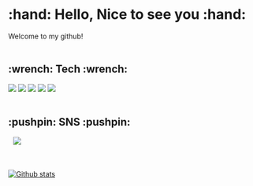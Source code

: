 <h1> :hand: Hello, Nice to see you :hand: </h1>
Welcome to my github!</br>
<br/>

<h2>  :wrench: Tech  :wrench: </h2>
<div>
<img src="https://img.shields.io/badge/MySQL-4479A1?style=for-the-badge&logo=MySQL&logoColor=white">
<img src="https://img.shields.io/badge/Oracle-F80000?style=for-the-badge&logo=Oracle&logoColor=white">

<img src="https://img.shields.io/badge/python-3776AB?style=for-the-badge&logo=python&logoColor=white">

<img src="https://img.shields.io/badge/Rstudio-276DC3?style=for-the-badge&logo=Rstudio&logoColor=white">

<img src="https://img.shields.io/badge/github-181717?style=for-the-badge&logo=github&logoColor=white">
</div>
<br/>


<h2> :pushpin: SNS :pushpin: </h2>
<a href="https://www.instagram.com/leesangyeob_4/">
        <img 
                src="http://img.shields.io/badge/-Instagram-white?style=flat&logo=instagram&link=https://www.instagram.com/leesangyeob_4/"
                style="height : auto; margin-left : 10px; margin-right : 10px;"/>
<br/>
<br/>
<br/>
<br/>
  <img src="https://github-readme-stats.vercel.app/api?username=yeobyeob2&theme=white&show_icons=true&count_private=true&include_all_commits=true&hide=stars,contribs&locale=kr" alt="Github stats" />
</p>
<!--
**yeobyeob2/yeobyeob2** is a ✨ _special_ ✨ repository because its `README.md` (this file) appears on your GitHub profile.

Here are some ideas to get you started:

- 🔭 I’m currently working on ...
- 🌱 I’m currently learning ...
- 👯 I’m looking to collaborate on ...
- 🤔 I’m looking for help with ...
- 💬 Ask me about ...
- 📫 How to reach me: ...
- 😄 Pronouns: ...
- ⚡ Fun fact: ...
-->
